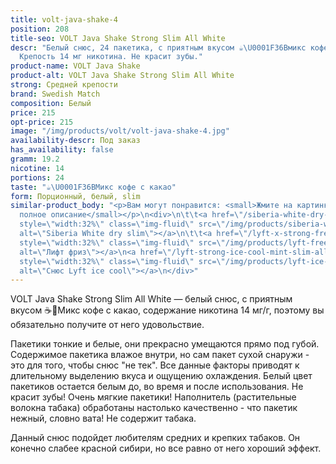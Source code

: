 ```yaml
---
title: volt-java-shake-4
position: 208
title-seo: VOLT Java Shake Strong Slim All White
descr: "Белый снюс, 24 пакетика, с приятным вкусом ☕️\U0001F36Bмикс кофе с какао.
  Крепость 14 мг никотина. Не красит зубы."
product-name: VOLT Java Shake
product-alt: VOLT Java Shake Strong Slim All White
strong: Средней крепости
brand: Swedish Match
composition: Белый
price: 215
opt-price: 215
image: "/img/products/volt/volt-java-shake-4.jpg"
availability-descr: Под заказ
has_availability: false
gramm: 19.2
nicotine: 14
portions: 24
taste: "☕️\U0001F36BМикс кофе с какао"
form: Порционный, белый, slim
similar-product_body: "<p>Вам могут понравится: <small>Жмите на картинки и читайте
  полное описание</small></p>\n<div>\n\t\t<a href=\"/siberia-white-dry-slim\"><img
  style=\"width:32%\" class=\"img-fluid\" src=\"/img/products/siberia-white-dry-slim/siberia-open-and-cryo.jpg\"
  alt=\"Siberia White dry slim\"></a>\n\t\t<a href=\"/lyft-x-strong-freeze-slim-white\"><img
  style=\"width:32%\" class=\"img-fluid\" src=\"/img/products/lyft-freeze/lyft-freeze-open.jpg\"
  alt=\"Лифт фриз\"></a>\n<a href=\"/lyft-strong-ice-cool-mint-slim-all-white\"><img
  style=\"width:32%\" class=\"img-fluid\" src=\"/img/products/lyft-ice-cool-mint/snus-lyft-ice-cool-mint.jpg\"
  alt=\"Снюс Lyft ice cool\"></a>\n</div>"
---
```


VOLT Java Shake Strong Slim All White — белый снюс, с приятным вкусом ☕️🍫Микс кофе с какао,
содержание никотина 14 мг/г, поэтому вы обязательно получите от него удовольствие.

Пакетики тонкие и белые, они прекрасно умещаются прямо под губой. Содержимое пакетика влажое внутри, но сам пакет сухой снаружи - это для того, чтобы снюс "не тек". Все данные факторы приводят к длительному выделению вкуса и ощущению охлаждения. Белый цвет пакетиков остается белым до, во время и после использования. Не красит зубы! Очень мягкие пакетики! Наполнитель (растительные волокна табака) обработаны настолько качественно - что пакетик нежный, словно вата! Не содержит табака.

Данный снюс подойдет любителям средних и крепких табаков. Он конечно слабее красной сибири, но все равно от него хороший эффект.